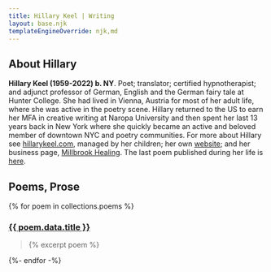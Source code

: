 ```yaml
---
title: Hillary Keel | Writing
layout: base.njk
templateEngineOverride: njk,md
---
```


## About Hillary

  **Hillary Keel (1959-2022) b. NY**. Poet; translator; certified hypnotherapist; and adjunct professor of German, English and the German fairy tale at Hunter College. She had lived in Vienna, Austria for most of her adult life, where she was active in the poetry scene. Hillary returned to the US to earn her MFA in creative writing at Naropa University and then spent her last 13 years back in New York where she quickly became an active and beloved member of downtown NYC and poetry communities. For more about Hillary see <a href="https://hillarykeel.com">hillarykeel.com</a>, managed by her children; her own <a href="https://hillary16.herokuapp.com">website</a>; and her business page, <a href="https://millbrookhealing.com">Millbrook Healing</a>. The last poem published during her life is <a href="https://livemag.org/issue_19/keel"> here</a>.</p>

## Poems, Prose

{% for poem in collections.poems %}
  <h3><a class="poem-link" href="{{ poem.url }}">{{ poem.data.title }}</a></h3>

  <blockquote>{% excerpt poem %}</blockquote>
  
{%- endfor -%}



